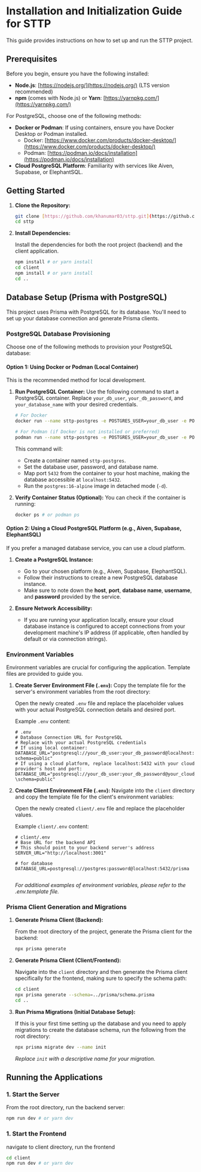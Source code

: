 # Installation and Initialization Guide for STTP

This guide provides instructions on how to set up and run the STTP project.

## Prerequisites

Before you begin, ensure you have the following installed:

* **Node.js**: [https://nodejs.org/](https://nodejs.org/) (LTS version recommended)
* **npm** (comes with Node.js) or **Yarn**: [https://yarnpkg.com/](https://yarnpkg.com/)

For PostgreSQL, choose one of the following methods:
* **Docker or Podman**: If using containers, ensure you have Docker Desktop or Podman installed.
    * Docker: [https://www.docker.com/products/docker-desktop/](https://www.docker.com/products/docker-desktop/)
    * Podman: [https://podman.io/docs/installation](https://podman.io/docs/installation)
* **Cloud PostgreSQL Platform**: Familiarity with services like Aiven, Supabase, or ElephantSQL.

## Getting Started

1.  **Clone the Repository:**

    ```bash
    git clone [https://github.com/khanumar03/sttp.git](https://github.com/khanumar03/sttp.git)
    cd sttp
    ```

2.  **Install Dependencies:**

    Install the dependencies for both the root project (backend) and the client application.

    ```bash
    npm install # or yarn install
    cd client
    npm install # or yarn install
    cd ..
    ```

## Database Setup (Prisma with PostgreSQL)

This project uses Prisma with PostgreSQL for its database. You'll need to set up your database connection and generate Prisma clients.

### PostgreSQL Database Provisioning

Choose one of the following methods to provision your PostgreSQL database:

#### Option 1: Using Docker or Podman (Local Container)

This is the recommended method for local development.

1.  **Run PostgreSQL Container:**
    Use the following command to start a PostgreSQL container. Replace `your_db_user`, `your_db_password`, and `your_database_name` with your desired credentials.

    ```bash
    # For Docker
    docker run --name sttp-postgres -e POSTGRES_USER=your_db_user -e POSTGRES_PASSWORD=your_db_password -e POSTGRES_DB=your_database_name -p 5432:5432 -d postgres:16-alpine

    # For Podman (if Docker is not installed or preferred)
    podman run --name sttp-postgres -e POSTGRES_USER=your_db_user -e POSTGRES_PASSWORD=your_db_password -e POSTGRES_DB=your_database_name -p 5432:5432 -d postgres:16-alpine
    ```
    This command will:
    * Create a container named `sttp-postgres`.
    * Set the database user, password, and database name.
    * Map port `5432` from the container to your host machine, making the database accessible at `localhost:5432`.
    * Run the `postgres:16-alpine` image in detached mode (`-d`).

2.  **Verify Container Status (Optional):**
    You can check if the container is running:

    ```bash
    docker ps # or podman ps
    ```

#### Option 2: Using a Cloud PostgreSQL Platform (e.g., Aiven, Supabase, ElephantSQL)

If you prefer a managed database service, you can use a cloud platform.

1.  **Create a PostgreSQL Instance:**
    * Go to your chosen platform (e.g., Aiven, Supabase, ElephantSQL).
    * Follow their instructions to create a new PostgreSQL database instance.
    * Make sure to note down the **host**, **port**, **database name**, **username**, and **password** provided by the service.

2.  **Ensure Network Accessibility:**
    * If you are running your application locally, ensure your cloud database instance is configured to accept connections from your development machine's IP address (if applicable, often handled by default or via connection strings).

### Environment Variables

Environment variables are crucial for configuring the application. Template files are provided to guide you.

1.  **Create Server Environment File (`.env`):**
    Copy the template file for the server's environment variables from the root directory:

    Open the newly created `.env` file and replace the placeholder values with your actual PostgreSQL connection details and desired port.

    Example `.env` content:
    ```dotenv
    # .env
    # Database Connection URL for PostgreSQL
    # Replace with your actual PostgreSQL credentials
    # If using local container:
    DATABASE_URL="postgresql://your_db_user:your_db_password@localhost:5432/your_database_name?schema=public"
    # If using a cloud platform, replace localhost:5432 with your cloud provider's host and port:
    DATABASE_URL="postgresql://your_db_user:your_db_password@your_cloud_host:your_cloud_port/your_database_name?\schema=public"
    ```

2.  **Create Client Environment File (`.env`):**
    Navigate into the `client` directory and copy the template file for the client's environment variables:

    Open the newly created `client/.env` file and replace the placeholder values.

    Example `client/.env` content:
    ```dotenv
    # client/.env
    # Base URL for the backend API
    # This should point to your backend server's address
    SERVER_URL="http://localhost:3001"

    # for database
    DATABASE_URL=postgresql://postgres:password@localhost:5432/prisma

    
    ```
    *For additional examples of environment variables, please refer to the .env.template file.*

### Prisma Client Generation and Migrations

1.  **Generate Prisma Client (Backend):**

    From the root directory of the project, generate the Prisma client for the backend:

    ```bash
    npx prisma generate
    ```

2.  **Generate Prisma Client (Client/Frontend):**

    Navigate into the `client` directory and then generate the Prisma client specifically for the frontend, making sure to specify the schema path:

    ```bash
    cd client
    npx prisma generate --schema=../prisma/schema.prisma
    cd ..
    ```

3.  **Run Prisma Migrations (Initial Database Setup):**

    If this is your first time setting up the database and you need to apply migrations to create the database schema, run the following from the root directory:

    ```bash
    npx prisma migrate dev --name init
    ```
    *Replace `init` with a descriptive name for your migration.*

## Running the Applications

### 1. Start the Server

From the root directory, run the backend server:

```bash
npm run dev # or yarn dev
```

### 1. Start the Frontend

navigate to client directory, run the frontend

```bash
cd client
npm run dev # or yarn dev
```

